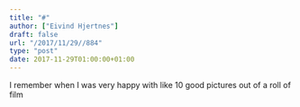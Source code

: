 ```yaml
---
title: "#"
author: ["Eivind Hjertnes"]
draft: false
url: "/2017/11/29//884"
type: "post"
date: 2017-11-29T01:00:00+01:00
---
```


I remember when I was very happy with like 10 good pictures out of a
roll of film
